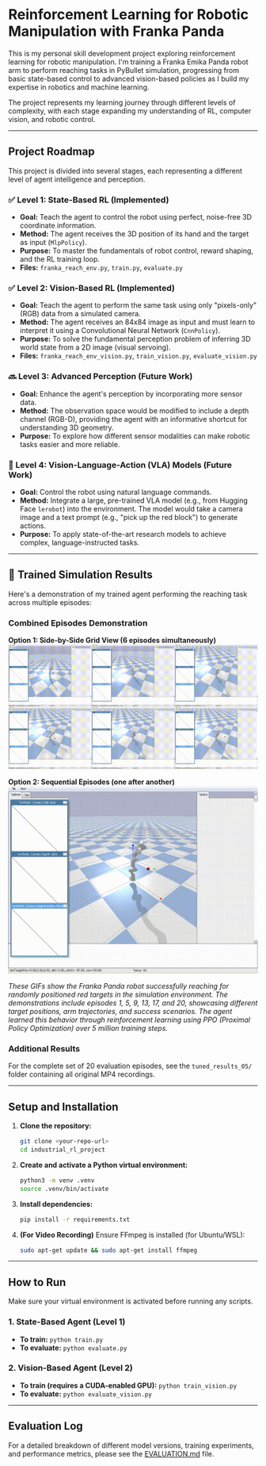 # Reinforcement Learning for Robotic Manipulation with Franka Panda

This is my personal skill development project exploring reinforcement learning for robotic manipulation. I'm training a Franka Emika Panda robot arm to perform reaching tasks in PyBullet simulation, progressing from basic state-based control to advanced vision-based policies as I build my expertise in robotics and machine learning.

The project represents my learning journey through different levels of complexity, with each stage expanding my understanding of RL, computer vision, and robotic control.



---
## Project Roadmap

This project is divided into several stages, each representing a different level of agent intelligence and perception.

### ✅ Level 1: State-Based RL (Implemented)
* **Goal:** Teach the agent to control the robot using perfect, noise-free 3D coordinate information.
* **Method:** The agent receives the 3D position of its hand and the target as input (`MlpPolicy`).
* **Purpose:** To master the fundamentals of robot control, reward shaping, and the RL training loop.
* **Files:** `franka_reach_env.py`, `train.py`, `evaluate.py`

### ✅ Level 2: Vision-Based RL (Implemented)
* **Goal:** Teach the agent to perform the same task using only "pixels-only" (RGB) data from a simulated camera.
* **Method:** The agent receives an 84x84 image as input and must learn to interpret it using a Convolutional Neural Network (`CnnPolicy`).
* **Purpose:** To solve the fundamental perception problem of inferring 3D world state from a 2D image (visual servoing).
* **Files:** `franka_reach_env_vision.py`, `train_vision.py`, `evaluate_vision.py`

### 🔜 Level 3: Advanced Perception (Future Work)
* **Goal:** Enhance the agent's perception by incorporating more sensor data.
* **Method:** The observation space would be modified to include a depth channel (RGB-D), providing the agent with an informative shortcut for understanding 3D geometry.
* **Purpose:** To explore how different sensor modalities can make robotic tasks easier and more reliable.

### 🚀 Level 4: Vision-Language-Action (VLA) Models (Future Work)
* **Goal:** Control the robot using natural language commands.
* **Method:** Integrate a large, pre-trained VLA model (e.g., from Hugging Face `lerobot`) into the environment. The model would take a camera image and a text prompt (e.g., "pick up the red block") to generate actions.
* **Purpose:** To apply state-of-the-art research models to achieve complex, language-instructed tasks.

---

## 🎥 Trained Simulation Results

Here's a demonstration of my trained agent performing the reaching task across multiple episodes:

### Combined Episodes Demonstration

**Option 1: Side-by-Side Grid View (6 episodes simultaneously)**
![Combined Episodes Grid](combined_episodes.gif)

**Option 2: Sequential Episodes (one after another)**
![Sequential Episodes](episodes_sequence.gif)

*These GIFs show the Franka Panda robot successfully reaching for randomly positioned red targets in the simulation environment. The demonstrations include episodes 1, 5, 9, 13, 17, and 20, showcasing different target positions, arm trajectories, and success scenarios. The agent learned this behavior through reinforcement learning using PPO (Proximal Policy Optimization) over 5 million training steps.*

### Additional Results
For the complete set of 20 evaluation episodes, see the `tuned_results_05/` folder containing all original MP4 recordings.

---
## Setup and Installation

1.  **Clone the repository:**
    ```bash
    git clone <your-repo-url>
    cd industrial_rl_project
    ```

2.  **Create and activate a Python virtual environment:**
    ```bash
    python3 -m venv .venv
    source .venv/bin/activate
    ```

3.  **Install dependencies:**
    ```bash
    pip install -r requirements.txt
    ```

4.  **(For Video Recording)** Ensure FFmpeg is installed (for Ubuntu/WSL):
    ```bash
    sudo apt-get update && sudo apt-get install ffmpeg
    ```

---
## How to Run

Make sure your virtual environment is activated before running any scripts.

### 1. State-Based Agent (Level 1)

* **To train:** `python train.py`
* **To evaluate:** `python evaluate.py`

### 2. Vision-Based Agent (Level 2)

* **To train (requires a CUDA-enabled GPU):** `python train_vision.py`
* **To evaluate:** `python evaluate_vision.py`

---
## Evaluation Log

For a detailed breakdown of different model versions, training experiments, and performance metrics, please see the [EVALUATION.md](EVALUATION.md) file.
